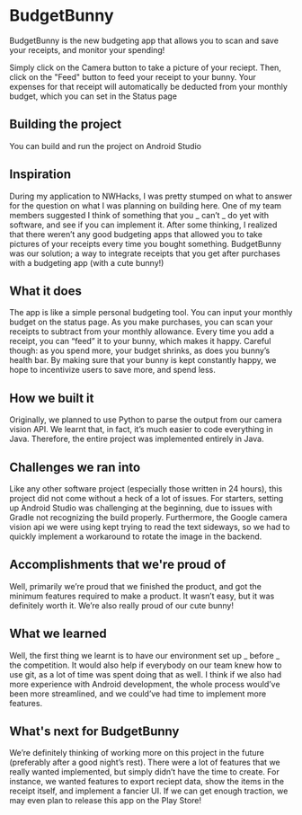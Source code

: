 # BudgetBunny
BudgetBunny is the new budgeting app that allows you to scan and save your receipts, and monitor your spending! 

Simply click on the Camera button to take a picture of your reciept. Then, click on the "Feed" button to feed your receipt to your bunny. Your expenses for that receipt will automatically be deducted from your monthly budget, which you can set in the Status page

## Building the project
You can build and run the project on Android Studio

## Inspiration
During my application to NWHacks, I was pretty stumped on what to answer for the question on what I was planning on building here. One of my team members suggested I think of something that you _ can’t _ do yet with software, and see if you can implement it. After some thinking, I realized that there weren’t any good budgeting apps that allowed you to take pictures of your receipts every time you bought something. BudgetBunny was our solution; a way to integrate receipts that you get after purchases with a budgeting app (with a cute bunny!)

## What it does
The app is like a simple personal budgeting tool. You can input your monthly budget on the status page. As you make purchases, you can scan your receipts to subtract from your monthly allowance. Every time you add a receipt, you can “feed” it to your bunny, which makes it happy. Careful though: as you spend more, your budget shrinks, as does you bunny’s health bar. By making sure that your bunny is kept constantly happy, we hope to incentivize users to save more, and spend less.


## How we built it
Originally, we planned to use Python to parse the output from our camera vision API. We learnt that, in fact, it’s much easier to code everything in Java. Therefore, the entire project was implemented entirely in Java.

## Challenges we ran into
Like any other software project (especially those written in 24 hours), this project did not come without a heck of a lot of issues. For starters, setting up Android Studio was challenging at the beginning, due to issues with Gradle not recognizing the build properly. Furthermore, the Google camera vision api we were using kept trying to read the text sideways, so we had to quickly implement a workaround to rotate the image in the backend.

## Accomplishments that we're proud of
Well, primarily we’re proud that we finished the product, and got the minimum features required to make a product. It wasn’t easy, but it was definitely worth it. We’re also really proud of our cute bunny!


## What we learned
Well, the first thing we learnt is to have our environment set up _ before _ the competition. It would also help if everybody on our team knew how to use git, as a lot of time was spent doing that as well. I think if we also had more experience with Android development, the whole process would’ve been more streamlined, and we could’ve had time to implement more features.

## What's next for BudgetBunny
We’re definitely thinking of working more on this project in the future (preferably after a good night’s rest). There were a lot of features that we really wanted implemented, but simply didn’t have the time to create. For instance, we wanted features to export reciept data, show the items in the receipt itself, and implement a fancier UI. If we can get enough traction, we may even plan to release this app on the Play Store!
